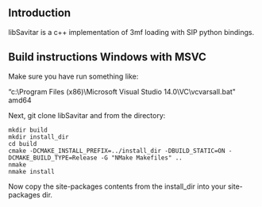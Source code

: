 Introduction
------------

libSavitar is a c++ implementation of 3mf loading with SIP python bindings.

Build instructions Windows with MSVC
------------------------------------

Make sure you have run something like:

“c:\Program Files (x86)\Microsoft Visual Studio 14.0\VC\vcvarsall.bat" amd64

Next, git clone libSavitar and from the directory:

```
mkdir build
mkdir install_dir
cd build
cmake -DCMAKE_INSTALL_PREFIX=../install_dir -DBUILD_STATIC=ON -DCMAKE_BUILD_TYPE=Release -G "NMake Makefiles" ..
nmake
nmake install
```

Now copy the site-packages contents from the install_dir into your site-packages dir.